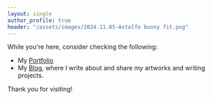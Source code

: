 ```yaml
---
layout: single
author_profile: true
header: "/assets/images/2024.11.05-Astolfo bunny fit.png"
---
```



While you're here, consider checking the following:

- My [Portfolio](/portfolio)
- My [Blog](/blog), where I write about and share my artworks and writing projects.
  
Thank you for visiting!
